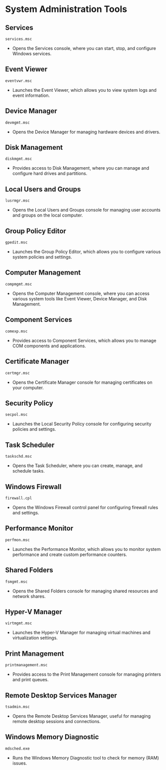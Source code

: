# System Administration Tools

## Services 
```
services.msc
```
- Opens the Services console, where you can start, stop, and configure Windows services.

## Event Viewer 
```
eventvwr.msc
```
- Launches the Event Viewer, which allows you to view system logs and event information.

## Device Manager
```
devmgmt.msc
```
- Opens the Device Manager for managing hardware devices and drivers.

## Disk Management
```
diskmgmt.msc
```
- Provides access to Disk Management, where you can manage and configure hard drives and partitions.

## Local Users and Groups
```
lusrmgr.msc
```
- Opens the Local Users and Groups console for managing user accounts and groups on the local computer.

## Group Policy Editor
```
gpedit.msc
```
- Launches the Group Policy Editor, which allows you to configure various system policies and settings.

## Computer Management
```
compmgmt.msc
```
- Opens the Computer Management console, where you can access various system tools like Event Viewer, Device Manager, and Disk Management.

## Component Services
```
comexp.msc
```
- Provides access to Component Services, which allows you to manage COM components and applications.

## Certificate Manager
```
certmgr.msc
```
- Opens the Certificate Manager console for managing certificates on your computer.

## Security Policy
```
secpol.msc
```
- Launches the Local Security Policy console for configuring security policies and settings.

## Task Scheduler
```
taskschd.msc
```
- Opens the Task Scheduler, where you can create, manage, and schedule tasks.

## Windows Firewall
```
firewall.cpl
```
- Opens the Windows Firewall control panel for configuring firewall rules and settings.

## Performance Monitor
```
perfmon.msc
```
- Launches the Performance Monitor, which allows you to monitor system performance and create custom performance counters.

## Shared Folders
```
fsmgmt.msc
```
- Opens the Shared Folders console for managing shared resources and network shares.

## Hyper-V Manager
```
virtmgmt.msc
```
- Launches the Hyper-V Manager for managing virtual machines and virtualization settings.

## Print Management
```
printmanagement.msc
```
- Provides access to the Print Management console for managing printers and print queues.

## Remote Desktop Services Manager
```
tsadmin.msc
```
- Opens the Remote Desktop Services Manager, useful for managing remote desktop sessions and connections.

## Windows Memory Diagnostic
```
mdsched.exe
```
- Runs the Windows Memory Diagnostic tool to check for memory (RAM) issues.
